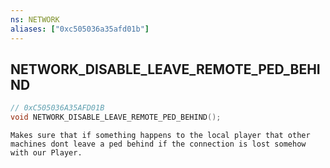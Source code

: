 ```yaml
---
ns: NETWORK
aliases: ["0xc505036a35afd01b"]
---
```

## NETWORK_DISABLE_LEAVE_REMOTE_PED_BEHIND

```c
// 0xC505036A35AFD01B
void NETWORK_DISABLE_LEAVE_REMOTE_PED_BEHIND();
```

```
Makes sure that if something happens to the local player that other machines dont leave a ped behind if the connection is lost somehow with our Player.
```
